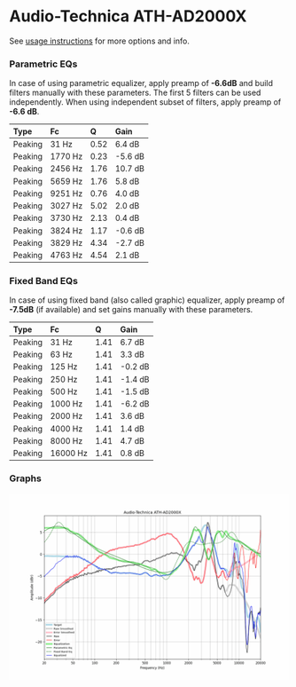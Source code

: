 # Audio-Technica ATH-AD2000X
See [usage instructions](https://github.com/jaakkopasanen/AutoEq#usage) for more options and info.

### Parametric EQs
In case of using parametric equalizer, apply preamp of **-6.6dB** and build filters manually
with these parameters. The first 5 filters can be used independently.
When using independent subset of filters, apply preamp of **-6.6 dB**.

| Type    | Fc      |    Q | Gain    |
|:--------|:--------|:-----|:--------|
| Peaking | 31 Hz   | 0.52 | 6.4 dB  |
| Peaking | 1770 Hz | 0.23 | -5.6 dB |
| Peaking | 2456 Hz | 1.76 | 10.7 dB |
| Peaking | 5659 Hz | 1.76 | 5.8 dB  |
| Peaking | 9251 Hz | 0.76 | 4.0 dB  |
| Peaking | 3027 Hz | 5.02 | 2.0 dB  |
| Peaking | 3730 Hz | 2.13 | 0.4 dB  |
| Peaking | 3824 Hz | 1.17 | -0.6 dB |
| Peaking | 3829 Hz | 4.34 | -2.7 dB |
| Peaking | 4763 Hz | 4.54 | 2.1 dB  |

### Fixed Band EQs
In case of using fixed band (also called graphic) equalizer, apply preamp of **-7.5dB**
(if available) and set gains manually with these parameters.

| Type    | Fc       |    Q | Gain    |
|:--------|:---------|:-----|:--------|
| Peaking | 31 Hz    | 1.41 | 6.7 dB  |
| Peaking | 63 Hz    | 1.41 | 3.3 dB  |
| Peaking | 125 Hz   | 1.41 | -0.2 dB |
| Peaking | 250 Hz   | 1.41 | -1.4 dB |
| Peaking | 500 Hz   | 1.41 | -1.5 dB |
| Peaking | 1000 Hz  | 1.41 | -6.2 dB |
| Peaking | 2000 Hz  | 1.41 | 3.6 dB  |
| Peaking | 4000 Hz  | 1.41 | 1.4 dB  |
| Peaking | 8000 Hz  | 1.41 | 4.7 dB  |
| Peaking | 16000 Hz | 1.41 | 0.8 dB  |

### Graphs
![](./Audio-Technica%20ATH-AD2000X.png)